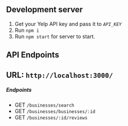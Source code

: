 ## Development server

1. Get your Yelp API key and pass it to *`API_KEY`*
2. Run `npm i`
3. Run `npm start` for server to start.

## API Endpoints
 URL: `http://localhost:3000/`
 -
 ##### Endpoints
 - GET `/businesses/search`
 - GET `/businesses/businesses/:id`
 - GET `/businesses/:id/reviews`
